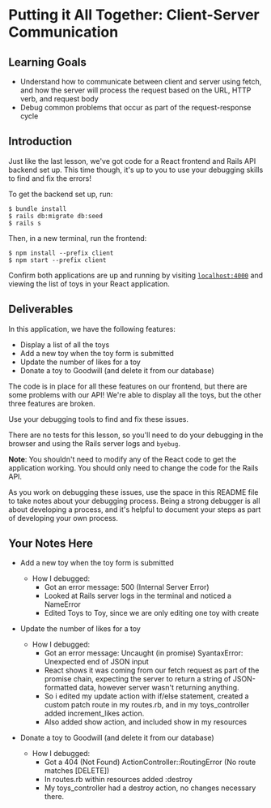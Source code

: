 # Putting it All Together: Client-Server Communication

## Learning Goals

- Understand how to communicate between client and server using fetch, and how
  the server will process the request based on the URL, HTTP verb, and request
  body
- Debug common problems that occur as part of the request-response cycle

## Introduction

Just like the last lesson, we've got code for a React frontend and Rails API
backend set up. This time though, it's up to you to use your debugging skills to
find and fix the errors!

To get the backend set up, run:

```console
$ bundle install
$ rails db:migrate db:seed
$ rails s
```

Then, in a new terminal, run the frontend:

```console
$ npm install --prefix client
$ npm start --prefix client
```

Confirm both applications are up and running by visiting
[`localhost:4000`](http://localhost:4000) and viewing the list of toys in your
React application.

## Deliverables

In this application, we have the following features:

- Display a list of all the toys
- Add a new toy when the toy form is submitted
- Update the number of likes for a toy
- Donate a toy to Goodwill (and delete it from our database)

The code is in place for all these features on our frontend, but there are some
problems with our API! We're able to display all the toys, but the other three
features are broken.

Use your debugging tools to find and fix these issues.

There are no tests for this lesson, so you'll need to do your debugging in the
browser and using the Rails server logs and `byebug`.

**Note**: You shouldn't need to modify any of the React code to get the
application working. You should only need to change the code for the Rails API.

As you work on debugging these issues, use the space in this README file to take
notes about your debugging process. Being a strong debugger is all about
developing a process, and it's helpful to document your steps as part of
developing your own process.

## Your Notes Here

- Add a new toy when the toy form is submitted

  - How I debugged: 
    - Got an error message: 500 (Internal Server Error)
    - Looked at Rails server logs in the terminal and noticed a NameError
    - Edited Toys to Toy, since we are only editing one toy with create

- Update the number of likes for a toy

  - How I debugged:
    - Got an error message: Uncaught (in promise) SyantaxError: Unexpected end of JSON input
    - React shows it was coming from our fetch request as part of the promise chain, expecting the server to return a string of JSON-formatted data, however server wasn't returning anything. 
    - So i edited my update action with if/else statement, created a custom patch route in my routes.rb, and in my toys_controller added increment_likes action. 
    - Also added show action, and included show in my resources

- Donate a toy to Goodwill (and delete it from our database)

  - How I debugged:
    - Got a 404 (Not Found) ActionController::RoutingError (No route matches [DELETE])
    - In routes.rb within resources added :destroy
    - My toys_controller had a destroy action, no changes necessary there.
